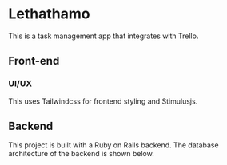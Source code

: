 # Lethathamo

This is a task management app that integrates with Trello.

## Front-end

### UI/UX

This uses Tailwindcss for frontend styling and Stimulusjs.


## Backend

This project is built with a Ruby on Rails backend. The database architecture of the backend is shown below.

